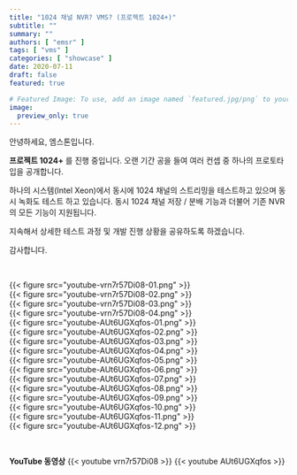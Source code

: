 ```yaml
---
title: "1024 채널 NVR? VMS? (프로젝트 1024+)"
subtitle: ""
summary: ""
authors: [ "emsr" ]
tags: [ "vms" ]
categories: [ "showcase" ]
date: 2020-07-11
draft: false
featured: true

# Featured Image: To use, add an image named `featured.jpg/png` to your page's folder.
image:
  preview_only: true
---
```


안녕하세요, 엠스톤입니다.

**프로젝트 1024+** 를 진행 중입니다.
오랜 기간 공을 들여 여러 컨셉 중 하나의 프로토타입을 공개합니다.

하나의 시스템(Intel Xeon)에서 동시에 1024 채널의 스트리밍을 테스트하고 있으며 동시 녹화도 테스트 하고 있습니다. 동시 1024 채널 저장 / 분배 기능과 더불어 기존 NVR의 모든 기능이 지원됩니다.

지속해서 상세한 테스트 과정 및 개발 진행 상황을 공유하도록 하겠습니다.

감사합니다.

&nbsp;

<div class="container"><div class="row no-gutters">
<div class="col-sm-6">{{< figure src="youtube-vrn7r57Di08-01.png" >}}</div>
<div class="col-sm-6">{{< figure src="youtube-vrn7r57Di08-02.png" >}}</div>
<div class="col-sm-6">{{< figure src="youtube-vrn7r57Di08-03.png" >}}</div>
<div class="col-sm-6">{{< figure src="youtube-vrn7r57Di08-04.png" >}}</div>
<div class="col-sm-6">{{< figure src="youtube-AUt6UGXqfos-01.png" >}}</div>
<div class="col-sm-6">{{< figure src="youtube-AUt6UGXqfos-02.png" >}}</div>
<div class="col-sm-6">{{< figure src="youtube-AUt6UGXqfos-03.png" >}}</div>
<div class="col-sm-6">{{< figure src="youtube-AUt6UGXqfos-04.png" >}}</div>
<div class="col-sm-6">{{< figure src="youtube-AUt6UGXqfos-05.png" >}}</div>
<div class="col-sm-6">{{< figure src="youtube-AUt6UGXqfos-06.png" >}}</div>
<div class="col-sm-6">{{< figure src="youtube-AUt6UGXqfos-07.png" >}}</div>
<div class="col-sm-6">{{< figure src="youtube-AUt6UGXqfos-08.png" >}}</div>
<div class="col-sm-6">{{< figure src="youtube-AUt6UGXqfos-09.png" >}}</div>
<div class="col-sm-6">{{< figure src="youtube-AUt6UGXqfos-10.png" >}}</div>
<div class="col-sm-6">{{< figure src="youtube-AUt6UGXqfos-11.png" >}}</div>
<div class="col-sm-6">{{< figure src="youtube-AUt6UGXqfos-12.png" >}}</div>
</div></div>

&nbsp;

**YouTube 동영상**
{{< youtube vrn7r57Di08 >}}
{{< youtube AUt6UGXqfos >}}
